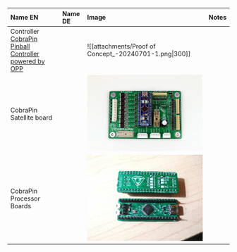 | Name EN                                                                                                    | Name DE | Image                                                       | Notes |
| :--------------------------------------------------------------------------------------------------------- | :------ | :---------------------------------------------------------- | ----- |
| Controller [CobraPin Pinball Controller powered by OPP](https://missionpinball.org/hardware/opp/cobrapin/) |         | ![[attachments/Proof of Concept_-20240701-1.png\|300]]      |       |
| CobraPin Satellite board                                                                                   |         | ![\|300](_attachments/Proof%20of%20Concept_-20240701-3.png) |       |
| CobraPin Processor Boards                                                                                  |         | ![300](_attachments/Proof%20of%20Concept_-20240701-4.png)   |       |

